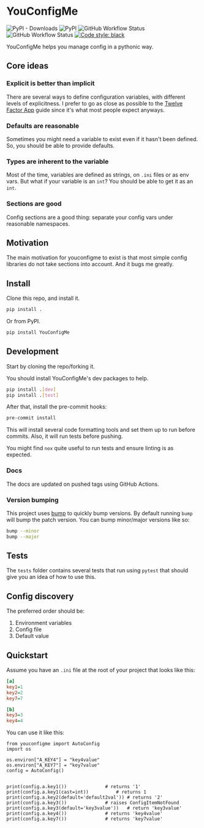# YouConfigMe
![PyPI - Downloads](https://img.shields.io/pypi/dm/youconfigme?style=flat-square) ![PyPI](https://img.shields.io/pypi/v/youconfigme?style=flat-square) ![GitHub Workflow Status](https://img.shields.io/github/workflow/status/CrossNox/YouConfigMe/Run%20tests?label=tests&style=flat-square) ![GitHub Workflow Status](https://img.shields.io/github/workflow/status/CrossNox/YouConfigMe/Run%20linters%20and%20formatters?label=linting&style=flat-square) [![Code style: black](https://img.shields.io/badge/code%20style-black-000000.svg)](https://github.com/psf/black&style=flat-square)

YouConfigMe helps you manage config in a pythonic way.

## Core ideas

### Explicit is better than implicit
There are several ways to define configuration variables, with different levels of explicitness. I prefer to go as close as possible to the [Twelve Factor App](https://12factor.net/config) guide since it's what most people expect anyways.

### Defaults are reasonable
Sometimes you might need a variable to exist even if it hasn't been defined. So, you should be able to provide defaults.

### Types are inherent to the variable
Most of the time, variables are defined as strings, on `.ini` files or as env vars. But what if your variable is an `int`? You should be able to get it as an `int`.

### Sections are good
Config sections are a good thing: separate your config vars under reasonable namespaces.

## Motivation
The main motivation for youconfigme to exist is that most simple config libraries do not take sections into account. And it bugs me greatly.

## Install
Clone this repo, and install it.

```bash
pip install .
```

Or from PyPI.

```bash
pip install YouConfigMe
```

## Development
Start by cloning the repo/forking it.

You should install YouConfigMe's dev packages to help.

```bash
pip install .[dev]
pip install .[test]
```

After that, install the pre-commit hooks:

```bash
pre-commit install
```

This will install several code formatting tools and set them up to run before commits. Also, it will run tests before pushing.

You might find `nox` quite useful to run tests and ensure linting is as expected.

### Docs
The docs are updated on pushed tags using GitHub Actions.

### Version bumping
This project uses [bump](https://pypi.org/project/bump/) to quickly bump versions.
By default running `bump` will bump the patch version. You can bump minor/major versions like so:

```bash
bump --minor
bump --major
```

## Tests
The `tests` folder contains several tests that run using `pytest` that should give you an idea of how to use this.

## Config discovery
The preferred order should be:

1. Environment variables
2. Config file
3. Default value

## Quickstart

Assume you have an `.ini` file at the root of your project that looks like this:

```ini
[a]
key1=1
key2=2
key7=7

[b]
key3=3
key4=4
```

You can use it like this:

```python3
from youconfigme import AutoConfig
import os

os.environ["A_KEY4"] = "key4value"
os.environ["A_KEY7"] = "key7value"
config = AutoConfig()


print(config.a.key1())				# returns '1'
print(config.a.key1(cast=int))			# returns 1
print(config.a.key2(default='default2val'))	# returns '2'
print(config.a.key3())				# raises ConfigItemNotFound
print(config.a.key3(default='key3value'))	# return 'key3value'
print(config.a.key4())				# returns 'key4value'
print(config.a.key7())				# returns 'key7value'
```
